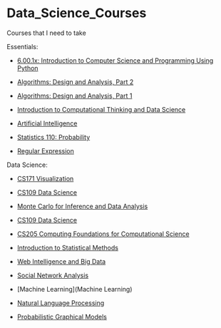 Data_Science_Courses
====================

Courses that I need to take

Essentials:

* [6.00.1x: Introduction to Computer Science and Programming Using Python](https://www.edx.org/course/mitx/mitx-6-00-1x-introduction-computer-1841#.U4U___ldWSo)

* [Algorithms: Design and Analysis, Part 2](https://www.coursera.org/course/algo2)

* [Algorithms: Design and Analysis, Part 1](https://www.coursera.org/course/algo)

* [Introduction to Computational Thinking and Data Science](https://www.edx.org/course/mitx/mitx-6-00-2x-introduction-computational-1505#.U4VRUfldWSo)

* [Artificial Intelligence](https://www.edx.org/course/uc-berkeleyx/uc-berkeleyx-cs188-1x-artificial-579#.U4VRpfldWSo)

* [Statistics 110: Probability](https://itunes.apple.com/us/course/statistics-110-probability/id502492375)

* [Regular Expression](http://www.regexr.com/)





Data Science:

* [CS171 Visualization](http://cm.dce.harvard.edu/2014/02/24028/publicationListing.shtml)

* [CS109 Data Science](http://www.cs109.org/)

* [Monte Carlo for Inference and Data Analysis](http://isites.harvard.edu/icb/icb.do?keyword=k101149&pageid=icb.page654698)

* [CS109 Data Science](http://www.cs109.org/)

* [CS205 Computing Foundations for Computational Science](http://iacs-courses.seas.harvard.edu/courses/cs205/)

* [Introduction to Statistical Methods](http://isites.harvard.edu/icb/icb.do?keyword=k97297&pageid=icb.page623313)

* [Web Intelligence and Big Data](https://www.coursera.org/course/bigdata)

* [Social Network Analysis](https://www.coursera.org/course/sna)

* [Machine Learning](Machine Learning)

* [Natural Language Processing](https://www.coursera.org/course/nlp)

* [Probabilistic Graphical Models](https://www.coursera.org/course/pgm)
